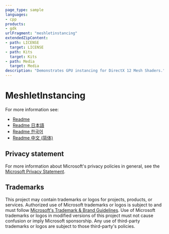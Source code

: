 ```yaml
---
page_type: sample
languages:
- cpp
products:
- gdk
urlFragment: "meshletinstancing"
extendedZipContent:
- path: LICENSE
  target: LICENSE
- path: Kits
  target: Kits
- path: Media
  target: Media
description: "Demonstrates GPU instancing for DirectX 12 Mesh Shaders."
---
```


# MeshletInstancing

For more information see: 
- [Readme](https://github.com/microsoft/Xbox-GDK-Samples/blob/main/Samples/Graphics/MeshletInstancing/readme_en-us.md)
- [Readme 日本語](https://github.com/microsoft/Xbox-GDK-Samples/blob/main/Samples/Graphics/MeshletInstancing/readme_ja-jp.md)
- [Readme 한국어](https://github.com/microsoft/Xbox-GDK-Samples/blob/main/Samples/Graphics/MeshletInstancing/readme_ko-kr.md)
- [Readme 中文 (简体)](https://github.com/microsoft/Xbox-GDK-Samples/blob/main/Samples/Graphics/MeshletInstancing/readme_zh-cn.md)

## Privacy statement

For more information about Microsoft's privacy policies in general, see the [Microsoft Privacy Statement](https://privacy.microsoft.com/privacystatement/).

## Trademarks

This project may contain trademarks or logos for projects, products, or services. Authorized use of Microsoft trademarks or logos is subject to and must follow [Microsoft's Trademark & Brand Guidelines](https://www.microsoft.com/en-us/legal/intellectualproperty/trademarks/usage/general). Use of Microsoft trademarks or logos in modified versions of this project must not cause confusion or imply Microsoft sponsorship. Any use of third-party trademarks or logos are subject to those third-party's policies.
